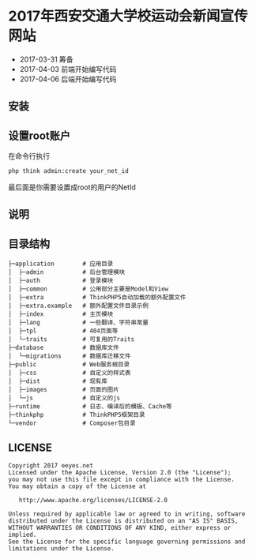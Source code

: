 # 2017年西安交通大学校运动会新闻宣传网站

* 2017-03-31 筹备
* 2017-04-03 前端开始编写代码
* 2017-04-06 后端开始编写代码

## 安装

## 设置root账户

在命令行执行
```bash
php think admin:create your_net_id
```

最后面是你需要设置成root的用户的NetId

## 说明

## 目录结构

    ├─application        # 应用目录
    │  ├─admin           # 后台管理模块
    │  ├─auth            # 登录模块
    │  ├─common          # 公用部分主要是Model和View
    │  ├─extra           # ThinkPHP5自动加载的额外配置文件
    │  ├─extra.example   # 额外配置文件目录示例
    │  ├─index           # 主页模块
    │  ├─lang            # 一些翻译、字符串常量
    │  ├─tpl             # 404页面等
    │  └─traits          # 可复用的Traits
    ├─database           # 数据库文件
    │  └─migrations      # 数据库迁移文件
    ├─public             # Web服务根目录
    │  ├─css             # 自定义的样式表
    │  ├─dist            # 现有库
    │  ├─images          # 页面的图片
    │  └─js              # 自定义的js
    ├─runtime            # 日志、编译后的模板、Cache等
    ├─thinkphp           # ThinkPHP5框架目录
    └─vendor             # Composer包目录

## LICENSE

    Copyright 2017 eeyes.net
    Licensed under the Apache License, Version 2.0 (the "License");
    you may not use this file except in compliance with the License.
    You may obtain a copy of the License at

       http://www.apache.org/licenses/LICENSE-2.0

    Unless required by applicable law or agreed to in writing, software
    distributed under the License is distributed on an "AS IS" BASIS,
    WITHOUT WARRANTIES OR CONDITIONS OF ANY KIND, either express or implied.
    See the License for the specific language governing permissions and
    limitations under the License.
